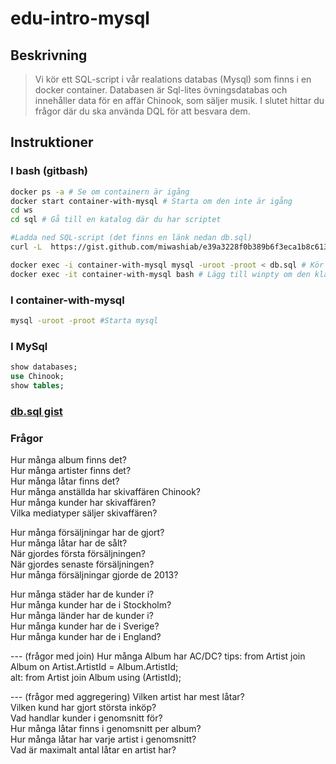 # edu-intro-mysql

## Beskrivning

> Vi kör ett SQL-script i vår realations databas (Mysql) som finns i en docker container.
> Databasen är Sql-lites övningsdatabas och innehåller data för en affär Chinook, som säljer musik.
> I slutet hittar du frågor där du ska använda DQL för att besvara dem.

## Instruktioner

### I bash (gitbash)

```bash
docker ps -a # Se om containern är igång
docker start container-with-mysql # Starta om den inte är igång
cd ws
cd sql # Gå till en katalog där du har scriptet

#Ladda ned SQL-script (det finns en länk nedan db.sql)
curl -L  https://gist.github.com/miwashiab/e39a3228f0b389b6f3eca1b8c613bb2e/raw/db.sql -o db.sql

docker exec -i container-with-mysql mysql -uroot -proot < db.sql # Kör Scriptet
docker exec -it container-with-mysql bash # Lägg till winpty om den klagar på tty
```

### I container-with-mysql

```bash
mysql -uroot -proot #Starta mysql
```

### I MySql

```sql
show databases;
use Chinook;
show tables;
```

### [db.sql gist](https://gist.github.com/miwashiab/e39a3228f0b389b6f3eca1b8c613bb2e/raw/db.sql)


### Frågor

Hur många album finns det?  
Hur många artister finns det?  
Hur många låtar finns det?  
Hur många anställda har skivaffären Chinook?  
Hur många kunder har skivaffären?  
Vilka mediatyper säljer skivaffären?

Hur många försäljningar har de gjort?  
Hur  många låtar har de sålt?  
När  gjordes första försäljningen?  
När  gjordes senaste försäljningen?  
Hur många försäljningar gjorde de 2013?  

Hur många städer har de kunder i?  
Hur många kunder har de i Stockholm?  
Hur många länder har de kunder i?  
Hur många kunder har de i Sverige?  
Hur  många kunder har de i England?  

--- (frågor med join)
Hur många Album har AC/DC? 
tips: from Artist join Album on Artist.ArtistId = Album.ArtistId;  
alt: from Artist join Album using (ArtistId);  

--- (frågor med aggregering)
Vilken artist har mest låtar?  
Vilken kund har gjort största inköp?  
Vad handlar kunder i genomsnitt för?  
Hur många låtar finns i genomsnitt per album?  
Hur många låtar har varje artist i genomsnitt?  
Vad är maximalt antal låtar en artist har?  
